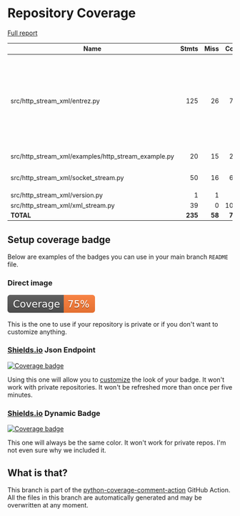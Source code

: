 # Repository Coverage

[Full report](https://htmlpreview.github.io/?https://github.com/andgineer/http-stream-xml/blob/python-coverage-comment-action-data/htmlcov/index.html)

| Name                                                    |    Stmts |     Miss |   Cover |   Missing |
|-------------------------------------------------------- | -------: | -------: | ------: | --------: |
| src/http\_stream\_xml/entrez.py                         |      125 |       26 |     79% |177-184, 190-201, 209, 229, 234-235, 237-240, 252-270 |
| src/http\_stream\_xml/examples/http\_stream\_example.py |       20 |       15 |     25% |15-32, 36-37 |
| src/http\_stream\_xml/socket\_stream.py                 |       50 |       16 |     68% |46, 53-54, 58, 62-75 |
| src/http\_stream\_xml/version.py                        |        1 |        1 |      0% |         1 |
| src/http\_stream\_xml/xml\_stream.py                    |       39 |        0 |    100% |           |
|                                               **TOTAL** |  **235** |   **58** | **75%** |           |


## Setup coverage badge

Below are examples of the badges you can use in your main branch `README` file.

### Direct image

[![Coverage badge](https://raw.githubusercontent.com/andgineer/http-stream-xml/python-coverage-comment-action-data/badge.svg)](https://htmlpreview.github.io/?https://github.com/andgineer/http-stream-xml/blob/python-coverage-comment-action-data/htmlcov/index.html)

This is the one to use if your repository is private or if you don't want to customize anything.

### [Shields.io](https://shields.io) Json Endpoint

[![Coverage badge](https://img.shields.io/endpoint?url=https://raw.githubusercontent.com/andgineer/http-stream-xml/python-coverage-comment-action-data/endpoint.json)](https://htmlpreview.github.io/?https://github.com/andgineer/http-stream-xml/blob/python-coverage-comment-action-data/htmlcov/index.html)

Using this one will allow you to [customize](https://shields.io/endpoint) the look of your badge.
It won't work with private repositories. It won't be refreshed more than once per five minutes.

### [Shields.io](https://shields.io) Dynamic Badge

[![Coverage badge](https://img.shields.io/badge/dynamic/json?color=brightgreen&label=coverage&query=%24.message&url=https%3A%2F%2Fraw.githubusercontent.com%2Fandgineer%2Fhttp-stream-xml%2Fpython-coverage-comment-action-data%2Fendpoint.json)](https://htmlpreview.github.io/?https://github.com/andgineer/http-stream-xml/blob/python-coverage-comment-action-data/htmlcov/index.html)

This one will always be the same color. It won't work for private repos. I'm not even sure why we included it.

## What is that?

This branch is part of the
[python-coverage-comment-action](https://github.com/marketplace/actions/python-coverage-comment)
GitHub Action. All the files in this branch are automatically generated and may be
overwritten at any moment.